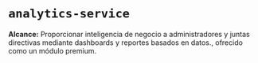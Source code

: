 # `analytics-service`

**Alcance:** Proporcionar inteligencia de negocio a administradores y juntas directivas mediante dashboards y reportes basados en datos., ofrecido como un módulo premium.
